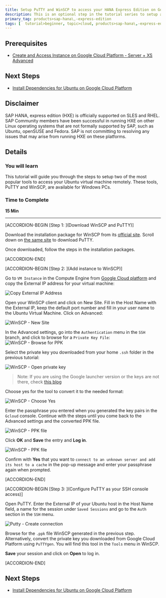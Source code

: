 ```yaml
---
title: Setup PuTTY and WinSCP to access your HANA Express Edition on Google Cloud Platform
description: This is an optional step in the tutorial series to setup a HANA Express Edition on Google Cloud Platform. This tutorial will guide you through the setup of two of the most popular clients to access your Ubuntu Virtual Machine on a Windows PC.
primary_tag: products>sap-hana\,-express-edition
tags: [  tutorial>beginner, topic>cloud, products>sap-hana\,-express-edition  ]
---
```


## Prerequisites  
 - [Create and Access Instance on Google Cloud Platform - Server + XS Advanced](http://www.sap.com/developer/tutorials/hxe-gcp-create-instance-access.html)


## Next Steps
 -  [Install Dependencies for Ubuntu on Google Cloud Platform](http://www.sap.com/developer/tutorials/hxe-gcp-install-dependencies.html)

## Disclaimer
SAP HANA, express edition (HXE) is officially supported on SLES and RHEL. SAP Community members have been successful in running HXE on other Linux operating systems that are not formally supported by SAP, such as Ubuntu, openSUSE and Fedora. SAP is not committing to resolving any issues that may arise from running HXE on these platforms.

## Details
### You will learn  

This tutorial will guide you through the steps to setup two of the most popular tools to access your Ubuntu virtual machine remotely. These tools, PuTTY and WinSCP, are available for Windows PCs.

### Time to Complete
**15 Min**

---

[ACCORDION-BEGIN [Step 1: ](Download WinSCP and PuTTY)]

Download the installation package for WinSCP from its [official site](https://winscp.net/eng/download.php). Scroll down on [the same site](https://winscp.net/eng/download.php#putty) to download PuTTY.

Once downloaded, follow the steps in the installation packages.


[ACCORDION-END]

[ACCORDION-BEGIN [Step 2: ](Add instance to WinSCP)]

Go to `VM Instance`  in the Compute Engine from [Google Cloud platform](http://console.cloud.google.com/compute/instances) and copy the External IP address for your virtual machine:

![Copy External IP Address](1.png)

Open your WinSCP client and click on New Site. Fill in the Host Name with the External IP, keep the default port number and fill in your user name to the Ubuntu Virtual Machine. Click on Advanced:

![WinSCP - New Site](2.png)

In the Advanced settings, go into the `Authentication` menu in the `SSH` branch, and click to browse for a `Private Key File`:
![WinSCP - Browse for PPK](3.png)

Select the private key you downloaded from your home `.ssh` folder in the previous tutorial:

![WinSCP - Open private key](4.png)

>Note: If you are using the Google launcher version or the keys are not there, check [this blog](https://blogs.sap.com/2017/07/21/get-your-ssh-keys-to-hana-express-instance-in-google-cloud-platform/)

Choose yes for the tool to convert it to the needed format:

![WinSCP - Choose Yes](5.png)

Enter the passphrase you entered when you generated the key pairs in the `Gcloud` console. Continue with the steps until you come back to the Advanced settings and the converted PPK file.

![WinSCP - PPK file](6.png)

Click **OK** and **Save** the entry and **Log in**.

![WinSCP - PPK file](7.png)

Confirm with **Yes** that you want to `connect to an unknown server and add its host to a cache` in the pop-up message and enter your passphrase again when prompted.


[ACCORDION-END]


[ACCORDION-BEGIN [Step 3: ](Configure PuTTY as your SSH console access)]

Open PuTTY. Enter the External IP of your Ubuntu host in the Host Name field, a name for the session under `Saved Sessions` and go to the  `Auth` section in the  `SSH` menu.

![Putty - Create connection](8.png)

Browse for the `.ppk` file WinSCP generated in the previous step. Alternatively, convert the private key you downloaded from Google Cloud Platform using `PuTTYgen`. You will find this tool in the `Tools` menu in WinSCP.

**Save** your session and click on **Open** to log in.


[ACCORDION-END]


## Next Steps
- [Install Dependencies for Ubuntu on Google Cloud Platform](http://www.sap.com/developer/tutorials/hxe-gcp-install-dependencies.html)
